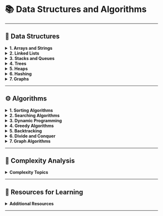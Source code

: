 # 📚 Data Structures and Algorithms 


---

## 🔢 Data Structures

<details>
<summary><strong>1. Arrays and Strings</strong></summary>
  
> ستكشاف العمليات المختلفة على المصفوفات والنصوص. ><

  - 📄 Arrays  
  - 📄 Strings  
  - 📄 Matrix/Grid  

</div>

</details>

<details>
<summary><strong>2. Linked Lists</strong></summary>
> هياكل البيانات المرتبطة واستخداماتها.  

<div align="left">

- 🔗 Singly Linked List  
- 🔗 Doubly Linked List  
- 🔗 Circular Linked List  

</div>

</details>

<details>
<summary><strong>3. Stacks and Queues</strong></summary>
> هياكل التخزين القائمة على المبادئ LIFO وFIFO.  

<div align="left">

- 🗂️ Stack  
- 🗂️ Queue  
- 🗂️ Priority Queue  
- 🗂️ Deque  

</div>

</details>

<details>
<summary><strong>4. Trees</strong></summary>
> الهياكل الشجرية وفروعها المتقدمة.  

<div align="left">

- 🌳 Binary Tree  
- 🌳 Binary Search Tree (BST)  
- 🌳 AVL Tree  
- 🌳 Red-Black Tree  
- 🌳 B-Tree  
- 🌳 B+ Tree  

</div>

</details>

<details>
<summary><strong>5. Heaps</strong></summary>
> هياكل البيانات الهرمية واستخداماتها في ترتيب الأولويات.  

<div align="left">

- 🔺 Binary Heap  
- 🔺 Fibonacci Heap  

</div>

</details>

<details>
<summary><strong>6. Hashing</strong></summary>
> الجداول الهاشية ووظائف التجزئة.  

<div align="left">

- #️⃣ Hash Tables  
- #️⃣ Hash Functions  

</div>

</details>

<details>
<summary><strong>7. Graphs</strong></summary>
> تمثيل الرسوم البيانية وخوارزميات الاستكشاف.  

<div align="left">

- 📊 Graph Representation (Adjacency Matrix/List)  
- 📊 Graph Traversal (DFS, BFS)  
- 📊 Spanning Trees  
- 📊 Shortest Path Algorithms (Dijkstra, Bellman-Ford)  

</div>

</details>

---

## ⚙️ Algorithms

<details>
<summary><strong>1. Sorting Algorithms</strong></summary>
> مجموعة متنوعة من خوارزميات الترتيب.  

<div align="left">

- 🔄 Bubble Sort  
- 🔄 Selection Sort  
- 🔄 Insertion Sort  
- 🔄 Merge Sort  
- 🔄 Quick Sort  
- 🔄 Heap Sort  
- 🔄 Counting Sort  
- 🔄 Radix Sort  

</div>

</details>

<details>
<summary><strong>2. Searching Algorithms</strong></summary>
> خوارزميات البحث في البيانات.  

<div align="left">

- 🔍 Linear Search  
- 🔍 Binary Search  

</div>

</details>

<details>
<summary><strong>3. Dynamic Programming</strong></summary>
> حل المشكلات المعقدة عبر تخزين الحلول الجزئية.  

<div align="left">

- 🧮 Fibonacci Sequence  
- 🧮 Longest Common Subsequence  
- 🧮 Knapsack Problem  

</div>

</details>

<details>
<summary><strong>4. Greedy Algorithms</strong></summary>
> خوارزميات الجشع لحل المشكلات بطريقة سريعة.  

<div align="left">

- 💡 Huffman Coding  
- 💡 Kruskal’s Algorithm  
- 💡 Prim’s Algorithm  

</div>

</details>

<details>
<summary><strong>5. Backtracking</strong></summary>
> تقنيات العودة لحل مشكلات الاستكشاف.  

<div align="left">

- 🧩 N-Queens Problem  
- 🧩 Sudoku Solver  

</div>

</details>

<details>
<summary><strong>6. Divide and Conquer</strong></summary>
> تقسيم المشكلة إلى أجزاء صغيرة وحلها.  

<div align="left">

- ⚔️ Merge Sort  
- ⚔️ Quick Sort  
- ⚔️ Binary Search  

</div>

</details>

<details>
<summary><strong>7. Graph Algorithms</strong></summary>
> خوارزميات الرسوم البيانية المتقدمة.  

<div align="left">

- 🔗 Depth-First Search (DFS)  
- 🔗 Breadth-First Search (BFS)  
- 🔗 Dijkstra’s Algorithm  
- 🔗 Bellman-Ford Algorithm  

</div>

</details>

---

## 📏 Complexity Analysis

<details>
<summary><strong>Complexity Topics</strong></summary>

<div align="left">

- ⏳ **[Time Complexity](#time-complexity)**  
> تحليل الزمن اللازم لتنفيذ الخوارزميات.

- 🧠 **[Space Complexity](#space-complexity)**  
> تحليل الذاكرة المطلوبة لتنفيذ الخوارزميات.

- 🧮 **[Big O Notation](#big-o-notation)**  
> الأساسيات لتقييم تعقيد الخوارزميات.

</div>

</details>

---

## 📖 Resources for Learning

<details>
<summary><strong>Additional Resources</strong></summary>

<div align="left">

- 🌐 **[GeeksforGeeks](https://www.geeksforgeeks.org/)**  
> مقالات شاملة وموسعة حول الخوارزميات وهياكل البيانات.

- 🌐 **[Programiz](https://www.programiz.com/)**  
> دروس تعليمية سهلة ومباشرة للمبتدئين.

- 🌐 **[W3Schools](https://www.w3schools.com/)**  
> تعلم البرمجة بأسلوب تفاعلي وسهل.

- 🌐 **[TutorialsPoint](https://www.tutorialspoint.com/)**  
> شرح مفصل للعديد من المواضيع البرمجية.

</div>

</details>

---

